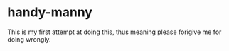 # handy-manny
This is my first attempt at doing this, thus meaning please forigive me for doing wrongly.
